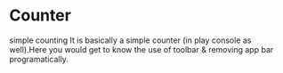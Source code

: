 # Counter
simple counting
It is basically a simple counter (in play console as well).Here you would get to know the use of toolbar & removing app bar programatically.
